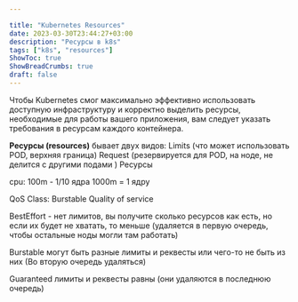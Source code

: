 ```yaml
---

title: "Kubernetes Resources"
date: 2023-03-30T23:44:27+03:00
description: "Ресурсы в k8s"
tags: ["k8s", "resources"]
ShowToc: true
ShowBreadCrumbs: true
draft: false
---
```


Чтобы Kubernetes смог максимально эффективно использовать доступную инфраструктуру и корректно выделить ресурсы, необходимые для работы вашего приложения, вам следует указать требования в ресурсам каждого контейнера.

__Ресурсы (resources)__ бывает двух видов:
Limits (что может использовать POD, верхняя граница)
Request (резервируется для POD, на ноде, не делится с другими подами )
Ресурсы

cpu: 100m - 1/10 ядра
1000m = 1 ядру

QoS Class: Burstable
Quality of service

BestEffort - нет лимитов, вы получите сколько ресурсов как есть, но если их будет не хватать, то меньше 
(удаляется в первую очередь, чтобы остальные ноды могли там работать)

Burstable могут быть разные лимиты и реквесты или чего-то не быть из них
(Во вторую очередь удаляться)

Guaranteed лимиты и реквесты равны (они удаляются в последнюю очередь)
